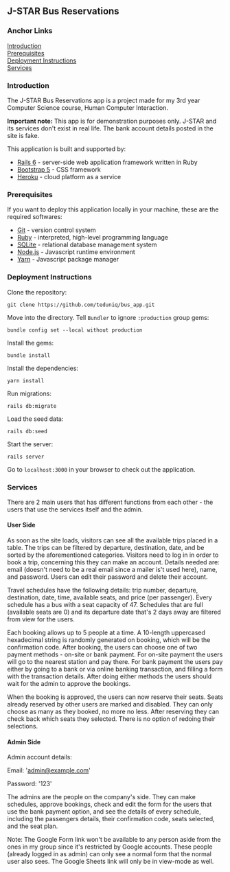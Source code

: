 ## J-STAR Bus Reservations

### Anchor Links
[Introduction](#introduction)\
[Prerequisites](#prerequisites)\
[Deployment Instructions](#deployment-instructions)\
[Services](#services)

### Introduction
The J-STAR Bus Reservations app is a project made for my 3rd year Computer Science course, Human Computer Interaction.

**Important note:** This app is for demonstration purposes only. J-STAR and its services don't exist in real life. The bank account details posted in the site is fake.

This application is built and supported by:
* [Rails 6](https://rubyonrails.org/) - server-side web application framework written in Ruby
* [Bootstrap 5](https://getbootstrap.com/) - CSS framework
* [Heroku](https://www.heroku.com/) - cloud platform as a service
### Prerequisites
If you want to deploy this application locally in your machine, these are the required softwares:
* [Git](https://git-scm.com/) - version control system
* [Ruby](https://www.ruby-lang.org/en/) - interpreted, high-level programming language
* [SQLite](https://www.sqlite.org/) - relational database management system
* [Node.js](https://nodejs.org/) - Javascript runtime environment
* [Yarn](https://classic.yarnpkg.com/en/) - Javascript package manager
### Deployment Instructions
Clone the repository:
```
git clone https://github.com/teduniq/bus_app.git
``` 
Move into the directory. Tell `Bundler` to ignore `:production` group gems:
```
bundle config set --local without production
```
Install the gems:
```
bundle install
```
Install the dependencies:
```
yarn install
```
Run migrations:
```
rails db:migrate
```
Load the seed data:
```
rails db:seed
```
Start the server:
```
rails server
```
Go to `localhost:3000` in your browser to check out the application.
### Services
There are 2 main users that has different functions from each other - the users that use the services itself and the admin.
#### User Side
As soon as the site loads, visitors can see all the available trips placed in a table. The trips can be filtered by departure, destination, date, and be sorted by the aforementioned categories. Visitors need to log in in order to book a trip, concerning this they can make an account. Details needed are: email (doesn't need to be a real email since a mailer is't used here), name, and password. Users can edit their password and delete their account.

Travel schedules have the following details: trip number, departure, destination, date, time, available seats, and price (per passenger). Every schedule has a bus with a seat capacity of 47. Schedules that are full (available seats are 0) and its departure date that's 2 days away are filtered from view for the users.

Each booking allows up to 5 people at a time. A 10-length uppercased hexadecimal string is randomly generated on booking, which will be the confirmation code. After booking, the users can choose one of two payment methods - on-site or bank payment. For on-site payment the users will go to the nearest station and pay there. For bank payment the users pay either by going to a bank or via online banking transaction, and filling a form with the transaction details. After doing either methods the users should wait for the admin to approve the bookings.

When the booking is approved, the users can now reserve their seats. Seats already reserved by other users are marked and disabled. They can only choose as many as they booked, no more no less. After reserving they can check back which seats they selected. There is no option of redoing their selections.
#### Admin Side
Admin account details:

Email: 'admin@example.com'

Password: '123'

The admins are the people on the company's side. They can make schedules, approve bookings, check and edit the form for the users that use the bank payment option, and see the details of every schedule, including the passengers details, their confirmation code, seats selected, and the seat plan.

Note: The Google Form link won't be available to any person aside from the ones in my group since it's restricted by Google accounts. These people (already logged in as admin) can only see a normal form that the normal user also sees. The Google Sheets link will only be in view-mode as well.